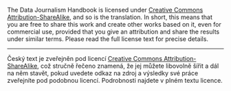 The Data Journalism Handbook is licensed under [Creative Commons Attribution-ShareAlike][cc], and so is the translation. In short, this means that you are free to share this work and create other works based on it, even for commercial use, provided that you give an attribution and share the results under similar terms. Please read the full license text for precise details.

---

Český text je zveřejněn pod licencí [Creative Commons Attribution-ShareAlike][cc], což stručně řečeno znamená, že jej můžete libovolně šířit a dál na něm stavět, pokud uvedete odkaz na zdroj a výsledky své práce zveřejníte pod podobnou licencí. Podrobnosti najdete v plném textu licence.

[cc]: http://creativecommons.org/licenses/by-sa/3.0/
